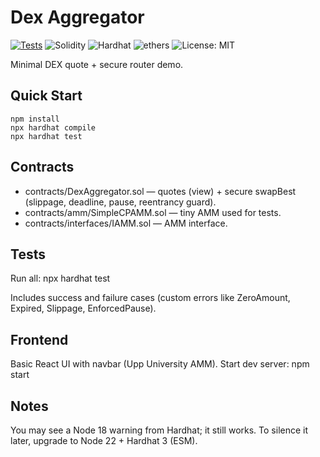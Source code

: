 # Dex Aggregator
[![Tests](https://github.com/Vp0414/Dex-Aggregator-/actions/workflows/test.yml/badge.svg)](https://github.com/Vp0414/Dex-Aggregator-/actions)
![Solidity](https://img.shields.io/badge/Solidity-0.8.20-black)
![Hardhat](https://img.shields.io/badge/Hardhat-2.26.x-yellow)
![ethers](https://img.shields.io/badge/ethers-v6-blue)
![License: MIT](https://img.shields.io/badge/License-MIT-green)

Minimal DEX quote + secure router demo.

## Quick Start
    npm install
    npx hardhat compile
    npx hardhat test

## Contracts
- contracts/DexAggregator.sol — quotes (view) + secure swapBest (slippage, deadline, pause, reentrancy guard).
- contracts/amm/SimpleCPAMM.sol — tiny AMM used for tests.
- contracts/interfaces/IAMM.sol — AMM interface.

## Tests
Run all:
    npx hardhat test

Includes success and failure cases (custom errors like ZeroAmount, Expired, Slippage, EnforcedPause).

## Frontend
Basic React UI with navbar (Upp University AMM). Start dev server:
    npm start

## Notes
You may see a Node 18 warning from Hardhat; it still works. To silence it later, upgrade to Node 22 + Hardhat 3 (ESM).
